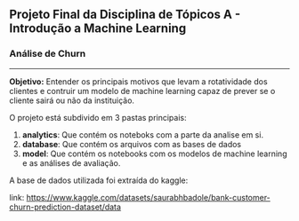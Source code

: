 ## Projeto Final da Disciplina de Tópicos A - Introdução a Machine Learning

### Análise de Churn 
---

**Objetivo:** Entender os principais motivos que levam a rotatividade dos clientes e contruir um modelo de machine learning capaz de prever se o cliente sairá ou não da instituição. 

O projeto está subdivido em 3 pastas principais:

1. **analytics**: Que contém os noteboks com a parte da analise em si. 
2. **database**: Que contém os arquivos com as bases de dados
3. **model**: Que contém os notebooks com os modelos de machine learning e as análises de avaliação. 

A base de dados utilizada foi extraída do kaggle: 

link: https://www.kaggle.com/datasets/saurabhbadole/bank-customer-churn-prediction-dataset/data

